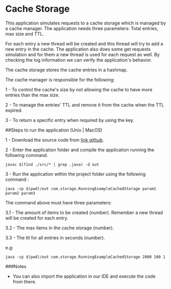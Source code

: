 # Cache Storage
This application simulates requests to a cache storage which is managed by a cache manager.
The application needs three parameters: Total entries, max size and TTL. 

For each entry a new thread will be created and this thread will try to add a new entry in the cache. 
The application also does some get requests simulation and for them a new thread is used for each request as well. By checking the log information we can verify the application's behavior.

The cache storage stores the cache entries in a hashmap. 

The cache manager is responsible for the following:

1 - To control the cache's size by not allowing the cache to have more entries than the max size.

2 - To manage the entries' TTL and remove it from the cache when the TTL expired.

3 - To return a specific entry when required by using the key.


##Steps to run the application (Unix | MacOS)

1 - Download the source code from [link github](https://github.com/tomasmaiorino/cacheStorage).

2 - Enter the application folder and compile the application running the following command.

```$
javac $(find ./src/* | grep .java) -d out
```

3 - Run the application within the project folder using the following command :

```$
java -cp $(pwd)/out com.storage.RunningExampleCachedStorage param1 param2 param3
```
The command above must have three parameters:

3.1 - The amount of items to be created (number). Remember a new thread will be created for each entry.

3.2 - The max items in the cache storage (number). 

3.3 - The ttl for all entries in seconds (number).

e.g:
```$
java -cp $(pwd)/out com.storage.RunningExampleCachedStorage 2000 100 1
```

###Notes
* You can also import the application in our IDE and execute the code from there.
